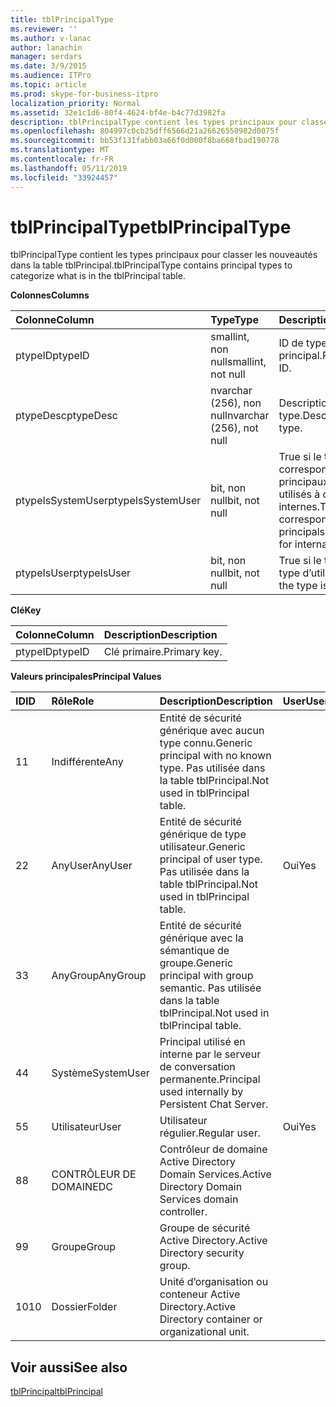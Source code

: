 ```yaml
---
title: tblPrincipalType
ms.reviewer: ''
ms.author: v-lanac
author: lanachin
manager: serdars
ms.date: 3/9/2015
ms.audience: ITPro
ms.topic: article
ms.prod: skype-for-business-itpro
localization_priority: Normal
ms.assetid: 32e1c1d6-80f4-4624-bf4e-b4c77d3982fa
description: tblPrincipalType contient les types principaux pour classer les nouveautés dans la table tblPrincipal.
ms.openlocfilehash: 804997c0cb25dff6566d21a26626550982d0075f
ms.sourcegitcommit: bb53f131fabb03a66f0d000f8ba668fbad190778
ms.translationtype: MT
ms.contentlocale: fr-FR
ms.lasthandoff: 05/11/2019
ms.locfileid: "33924457"
---
```

# <a name="tblprincipaltype"></a><span data-ttu-id="edd39-103">tblPrincipalType</span><span class="sxs-lookup"><span data-stu-id="edd39-103">tblPrincipalType</span></span>
 
<span data-ttu-id="edd39-104">tblPrincipalType contient les types principaux pour classer les nouveautés dans la table tblPrincipal.</span><span class="sxs-lookup"><span data-stu-id="edd39-104">tblPrincipalType contains principal types to categorize what is in the tblPrincipal table.</span></span>
  
<span data-ttu-id="edd39-105">**Colonnes**</span><span class="sxs-lookup"><span data-stu-id="edd39-105">**Columns**</span></span>

|<span data-ttu-id="edd39-106">**Colonne**</span><span class="sxs-lookup"><span data-stu-id="edd39-106">**Column**</span></span>|<span data-ttu-id="edd39-107">**Type**</span><span class="sxs-lookup"><span data-stu-id="edd39-107">**Type**</span></span>|<span data-ttu-id="edd39-108">**Description**</span><span class="sxs-lookup"><span data-stu-id="edd39-108">**Description**</span></span>|
|:-----|:-----|:-----|
|<span data-ttu-id="edd39-109">ptypeID</span><span class="sxs-lookup"><span data-stu-id="edd39-109">ptypeID</span></span>  <br/> |<span data-ttu-id="edd39-110">smallint, non null</span><span class="sxs-lookup"><span data-stu-id="edd39-110">smallint, not null</span></span>  <br/> |<span data-ttu-id="edd39-111">ID de type principal.</span><span class="sxs-lookup"><span data-stu-id="edd39-111">Principal type ID.</span></span>  <br/> |
|<span data-ttu-id="edd39-112">ptypeDesc</span><span class="sxs-lookup"><span data-stu-id="edd39-112">ptypeDesc</span></span>  <br/> |<span data-ttu-id="edd39-113">nvarchar (256), non null</span><span class="sxs-lookup"><span data-stu-id="edd39-113">nvarchar (256), not null</span></span>  <br/> |<span data-ttu-id="edd39-114">Description du type.</span><span class="sxs-lookup"><span data-stu-id="edd39-114">Description of the type.</span></span>  <br/> |
|<span data-ttu-id="edd39-115">ptypeIsSystemUser</span><span class="sxs-lookup"><span data-stu-id="edd39-115">ptypeIsSystemUser</span></span>  <br/> |<span data-ttu-id="edd39-116">bit, non null</span><span class="sxs-lookup"><span data-stu-id="edd39-116">bit, not null</span></span>  <br/> |<span data-ttu-id="edd39-117">True si le type correspond aux principaux qui sont utilisés à des fins internes.</span><span class="sxs-lookup"><span data-stu-id="edd39-117">True if the type corresponds to the principals that are used for internal purposes.</span></span>  <br/> |
|<span data-ttu-id="edd39-118">ptypeIsUser</span><span class="sxs-lookup"><span data-stu-id="edd39-118">ptypeIsUser</span></span>  <br/> |<span data-ttu-id="edd39-119">bit, non null</span><span class="sxs-lookup"><span data-stu-id="edd39-119">bit, not null</span></span>  <br/> |<span data-ttu-id="edd39-120">True si le type est un type d’utilisateur.</span><span class="sxs-lookup"><span data-stu-id="edd39-120">True if the type is a user type.</span></span>  <br/> |
   
<span data-ttu-id="edd39-121">**Clé**</span><span class="sxs-lookup"><span data-stu-id="edd39-121">**Key**</span></span>

|<span data-ttu-id="edd39-122">**Colonne**</span><span class="sxs-lookup"><span data-stu-id="edd39-122">**Column**</span></span>|<span data-ttu-id="edd39-123">**Description**</span><span class="sxs-lookup"><span data-stu-id="edd39-123">**Description**</span></span>|
|:-----|:-----|
|<span data-ttu-id="edd39-124">ptypeID</span><span class="sxs-lookup"><span data-stu-id="edd39-124">ptypeID</span></span>  <br/> |<span data-ttu-id="edd39-125">Clé primaire.</span><span class="sxs-lookup"><span data-stu-id="edd39-125">Primary key.</span></span>  <br/> |
   
<span data-ttu-id="edd39-126">**Valeurs principales**</span><span class="sxs-lookup"><span data-stu-id="edd39-126">**Principal Values**</span></span>

|<span data-ttu-id="edd39-127">**ID**</span><span class="sxs-lookup"><span data-stu-id="edd39-127">**ID**</span></span>|<span data-ttu-id="edd39-128">**Rôle**</span><span class="sxs-lookup"><span data-stu-id="edd39-128">**Role**</span></span>|<span data-ttu-id="edd39-129">**Description**</span><span class="sxs-lookup"><span data-stu-id="edd39-129">**Description**</span></span>|<span data-ttu-id="edd39-130">**User**</span><span class="sxs-lookup"><span data-stu-id="edd39-130">**User**</span></span>|
|:-----|:-----|:-----|:-----|
|<span data-ttu-id="edd39-131">1</span><span class="sxs-lookup"><span data-stu-id="edd39-131">1</span></span>  <br/> |<span data-ttu-id="edd39-132">Indifférente</span><span class="sxs-lookup"><span data-stu-id="edd39-132">Any</span></span>  <br/> |<span data-ttu-id="edd39-133">Entité de sécurité générique avec aucun type connu.</span><span class="sxs-lookup"><span data-stu-id="edd39-133">Generic principal with no known type.</span></span> <span data-ttu-id="edd39-134">Pas utilisée dans la table tblPrincipal.</span><span class="sxs-lookup"><span data-stu-id="edd39-134">Not used in tblPrincipal table.</span></span>  <br/> ||
|<span data-ttu-id="edd39-135">2</span><span class="sxs-lookup"><span data-stu-id="edd39-135">2</span></span>  <br/> |<span data-ttu-id="edd39-136">AnyUser</span><span class="sxs-lookup"><span data-stu-id="edd39-136">AnyUser</span></span>  <br/> |<span data-ttu-id="edd39-137">Entité de sécurité générique de type utilisateur.</span><span class="sxs-lookup"><span data-stu-id="edd39-137">Generic principal of user type.</span></span> <span data-ttu-id="edd39-138">Pas utilisée dans la table tblPrincipal.</span><span class="sxs-lookup"><span data-stu-id="edd39-138">Not used in tblPrincipal table.</span></span>  <br/> |<span data-ttu-id="edd39-139">Oui</span><span class="sxs-lookup"><span data-stu-id="edd39-139">Yes</span></span>  <br/> |
|<span data-ttu-id="edd39-140">3</span><span class="sxs-lookup"><span data-stu-id="edd39-140">3</span></span>  <br/> |<span data-ttu-id="edd39-141">AnyGroup</span><span class="sxs-lookup"><span data-stu-id="edd39-141">AnyGroup</span></span>  <br/> |<span data-ttu-id="edd39-142">Entité de sécurité générique avec la sémantique de groupe.</span><span class="sxs-lookup"><span data-stu-id="edd39-142">Generic principal with group semantic.</span></span> <span data-ttu-id="edd39-143">Pas utilisée dans la table tblPrincipal.</span><span class="sxs-lookup"><span data-stu-id="edd39-143">Not used in tblPrincipal table.</span></span>  <br/> ||
|<span data-ttu-id="edd39-144">4</span><span class="sxs-lookup"><span data-stu-id="edd39-144">4</span></span>  <br/> |<span data-ttu-id="edd39-145">Système</span><span class="sxs-lookup"><span data-stu-id="edd39-145">SystemUser</span></span>  <br/> |<span data-ttu-id="edd39-146">Principal utilisé en interne par le serveur de conversation permanente.</span><span class="sxs-lookup"><span data-stu-id="edd39-146">Principal used internally by Persistent Chat Server.</span></span>  <br/> ||
|<span data-ttu-id="edd39-147">5</span><span class="sxs-lookup"><span data-stu-id="edd39-147">5</span></span>  <br/> |<span data-ttu-id="edd39-148">Utilisateur</span><span class="sxs-lookup"><span data-stu-id="edd39-148">User</span></span>  <br/> |<span data-ttu-id="edd39-149">Utilisateur régulier.</span><span class="sxs-lookup"><span data-stu-id="edd39-149">Regular user.</span></span>  <br/> |<span data-ttu-id="edd39-150">Oui</span><span class="sxs-lookup"><span data-stu-id="edd39-150">Yes</span></span>  <br/> |
|<span data-ttu-id="edd39-151">8</span><span class="sxs-lookup"><span data-stu-id="edd39-151">8</span></span>  <br/> |<span data-ttu-id="edd39-152">CONTRÔLEUR DE DOMAINE</span><span class="sxs-lookup"><span data-stu-id="edd39-152">DC</span></span>  <br/> |<span data-ttu-id="edd39-153">Contrôleur de domaine Active Directory Domain Services.</span><span class="sxs-lookup"><span data-stu-id="edd39-153">Active Directory Domain Services domain controller.</span></span>  <br/> ||
|<span data-ttu-id="edd39-154">9</span><span class="sxs-lookup"><span data-stu-id="edd39-154">9</span></span>  <br/> |<span data-ttu-id="edd39-155">Groupe</span><span class="sxs-lookup"><span data-stu-id="edd39-155">Group</span></span>  <br/> |<span data-ttu-id="edd39-156">Groupe de sécurité Active Directory.</span><span class="sxs-lookup"><span data-stu-id="edd39-156">Active Directory security group.</span></span>  <br/> ||
|<span data-ttu-id="edd39-157">10</span><span class="sxs-lookup"><span data-stu-id="edd39-157">10</span></span>  <br/> |<span data-ttu-id="edd39-158">Dossier</span><span class="sxs-lookup"><span data-stu-id="edd39-158">Folder</span></span>  <br/> |<span data-ttu-id="edd39-159">Unité d’organisation ou conteneur Active Directory.</span><span class="sxs-lookup"><span data-stu-id="edd39-159">Active Directory container or organizational unit.</span></span>  <br/> ||
   
## <a name="see-also"></a><span data-ttu-id="edd39-160">Voir aussi</span><span class="sxs-lookup"><span data-stu-id="edd39-160">See also</span></span>

[<span data-ttu-id="edd39-161">tblPrincipal</span><span class="sxs-lookup"><span data-stu-id="edd39-161">tblPrincipal</span></span>](tblprincipal.md)
